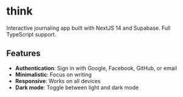 # think

Interactive journaling app built with NextJS 14 and Supabase. Full TypeScript support.

## Features

-   **Authentication**: Sign in with Google, Facebook, GitHub, or email
-   **Minimalistic**: Focus on writing
-   **Responsive**: Works on all devices
-   **Dark mode**: Toggle between light and dark mode

